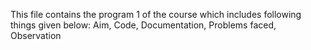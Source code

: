 This file contains the program 1 of the course which includes following things given below:
Aim,
Code,
Documentation,
Problems faced,
Observation
